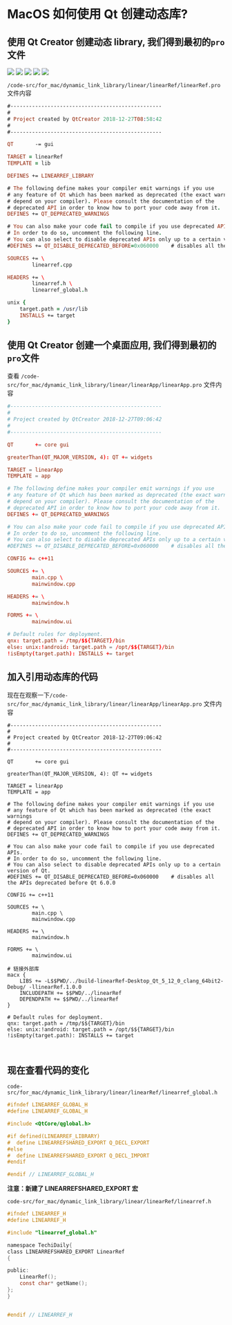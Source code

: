 # MacOS 如何使用 Qt 创建动态库?

## 使用 Qt Creator 创建动态 library, 我们得到最初的`pro`文件

![](qmake/images/mac-create-dynamic-library-01.png)
![](qmake/images/mac-create-dynamic-library-02.png)
![](qmake/images/mac-create-dynamic-library-03.png)
![](qmake/images/mac-create-dynamic-library-04.png)
![](qmake/images/mac-create-dynamic-library-05.png)

`/code-src/for_mac/dynamic_link_library/linear/linearRef/linearRef.pro` 文件内容

```pro
#-------------------------------------------------
#
# Project created by QtCreator 2018-12-27T08:58:42
#
#-------------------------------------------------

QT       -= gui

TARGET = linearRef
TEMPLATE = lib

DEFINES += LINEARREF_LIBRARY

# The following define makes your compiler emit warnings if you use
# any feature of Qt which has been marked as deprecated (the exact warnings
# depend on your compiler). Please consult the documentation of the
# deprecated API in order to know how to port your code away from it.
DEFINES += QT_DEPRECATED_WARNINGS

# You can also make your code fail to compile if you use deprecated APIs.
# In order to do so, uncomment the following line.
# You can also select to disable deprecated APIs only up to a certain version of Qt.
#DEFINES += QT_DISABLE_DEPRECATED_BEFORE=0x060000    # disables all the APIs deprecated before Qt 6.0.0

SOURCES += \
        linearref.cpp

HEADERS += \
        linearref.h \
        linearref_global.h

unix {
    target.path = /usr/lib
    INSTALLS += target
}

```

## 使用 Qt Creator 创建一个桌面应用, 我们得到最初的`pro`文件

查看 `/code-src/for_mac/dynamic_link_library/linear/linearApp/linearApp.pro` 文件内容

```toml
#-------------------------------------------------
#
# Project created by QtCreator 2018-12-27T09:06:42
#
#-------------------------------------------------

QT       += core gui

greaterThan(QT_MAJOR_VERSION, 4): QT += widgets

TARGET = linearApp
TEMPLATE = app

# The following define makes your compiler emit warnings if you use
# any feature of Qt which has been marked as deprecated (the exact warnings
# depend on your compiler). Please consult the documentation of the
# deprecated API in order to know how to port your code away from it.
DEFINES += QT_DEPRECATED_WARNINGS

# You can also make your code fail to compile if you use deprecated APIs.
# In order to do so, uncomment the following line.
# You can also select to disable deprecated APIs only up to a certain version of Qt.
#DEFINES += QT_DISABLE_DEPRECATED_BEFORE=0x060000    # disables all the APIs deprecated before Qt 6.0.0

CONFIG += c++11

SOURCES += \
        main.cpp \
        mainwindow.cpp

HEADERS += \
        mainwindow.h

FORMS += \
        mainwindow.ui

# Default rules for deployment.
qnx: target.path = /tmp/$${TARGET}/bin
else: unix:!android: target.path = /opt/$${TARGET}/bin
!isEmpty(target.path): INSTALLS += target

```

## 加入引用动态库的代码

现在在观察一下`/code-src/for_mac/dynamic_link_library/linear/linearApp/linearApp.pro` 文件内容

```Pro
#-------------------------------------------------
#
# Project created by QtCreator 2018-12-27T09:06:42
#
#-------------------------------------------------

QT       += core gui

greaterThan(QT_MAJOR_VERSION, 4): QT += widgets

TARGET = linearApp
TEMPLATE = app

# The following define makes your compiler emit warnings if you use
# any feature of Qt which has been marked as deprecated (the exact warnings
# depend on your compiler). Please consult the documentation of the
# deprecated API in order to know how to port your code away from it.
DEFINES += QT_DEPRECATED_WARNINGS

# You can also make your code fail to compile if you use deprecated APIs.
# In order to do so, uncomment the following line.
# You can also select to disable deprecated APIs only up to a certain version of Qt.
#DEFINES += QT_DISABLE_DEPRECATED_BEFORE=0x060000    # disables all the APIs deprecated before Qt 6.0.0

CONFIG += c++11

SOURCES += \
        main.cpp \
        mainwindow.cpp

HEADERS += \
        mainwindow.h

FORMS += \
        mainwindow.ui

# 链接外部库
macx {
    LIBS += -L$$PWD/../build-linearRef-Desktop_Qt_5_12_0_clang_64bit2-Debug/ -llinearRef.1.0.0
    INCLUDEPATH += $$PWD/../linearRef
    DEPENDPATH += $$PWD/../linearRef
}

# Default rules for deployment.
qnx: target.path = /tmp/$${TARGET}/bin
else: unix:!android: target.path = /opt/$${TARGET}/bin
!isEmpty(target.path): INSTALLS += target



```

## 现在查看代码的变化

`code-src/for_mac/dynamic_link_library/linear/linearRef/linearref_global.h`

```h
#ifndef LINEARREF_GLOBAL_H
#define LINEARREF_GLOBAL_H

#include <QtCore/qglobal.h>

#if defined(LINEARREF_LIBRARY)
#  define LINEARREFSHARED_EXPORT Q_DECL_EXPORT
#else
#  define LINEARREFSHARED_EXPORT Q_DECL_IMPORT
#endif

#endif // LINEARREF_GLOBAL_H
```

**注意：新建了 LINEARREFSHARED_EXPORT 宏**

`code-src/for_mac/dynamic_link_library/linear/linearRef/linearref.h`

```h
#ifndef LINEARREF_H
#define LINEARREF_H

#include "linearref_global.h"

namespace TechiDaily{
class LINEARREFSHARED_EXPORT LinearRef
{

public:
    LinearRef();
    const char* getName();
};
}


#endif // LINEARREF_H

```
